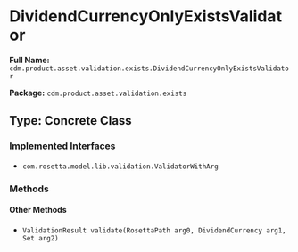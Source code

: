 # DividendCurrencyOnlyExistsValidator

**Full Name:** `cdm.product.asset.validation.exists.DividendCurrencyOnlyExistsValidator`

**Package:** `cdm.product.asset.validation.exists`

## Type: Concrete Class

### Implemented Interfaces

- `com.rosetta.model.lib.validation.ValidatorWithArg`

### Methods

#### Other Methods

- `ValidationResult validate(RosettaPath arg0, DividendCurrency arg1, Set arg2)`


